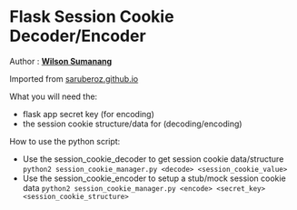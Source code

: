 # Flask Session Cookie Decoder/Encoder

Author : [**Wilson Sumanang**](https://github.com/saruberoz)

Imported from [saruberoz.github.io](http://saruberoz.github.io/flask-session-cookie-decoder-slash-encoder)

What you will need the:
+ flask app secret key (for encoding)
+ the session cookie structure/data for (decoding/encoding)

How to use the python script:
+ Use the session_cookie_decoder to get session cookie data/structure `python2 session_cookie_manager.py <decode> <session_cookie_value>`
+ Use the session_cookie_encoder to setup a stub/mock session cookie data `python2 session_cookie_manager.py <encode> <secret_key> <session_cookie_structure>`
